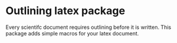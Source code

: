 # Outlining latex package

Every scientifc document requires outlining before it is written. 
This package adds simple macros for your latex document.